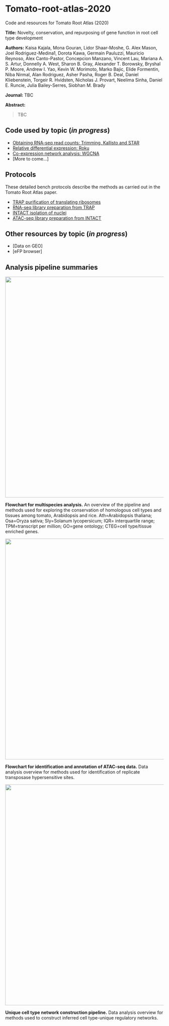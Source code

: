 # Tomato-root-atlas-2020
Code and resources for Tomato Root Atlas (2020)

**Title:** Novelty, conservation, and repurposing of gene function in root cell type development

**Authors:**  Kaisa Kajala, Mona Gouran, Lidor Shaar-Moshe, G. Alex Mason, Joel Rodriguez-Medina1, Dorota Kawa, Germain Pauluzzi, Mauricio Reynoso, Alex Canto-Pastor, Concepcion Manzano, Vincent Lau, Mariana A. S. Artur, Donnelly A. West, Sharon B. Gray, Alexander T. Borowsky, Bryshal P. Moore, Andrew I. Yao, Kevin W. Morimoto, Marko Bajic, Elide Formentin, Niba Nirmal, Alan Rodriguez, Asher Pasha, Roger B. Deal, Daniel Kliebenstein, Torgeir R. Hvidsten, Nicholas J. Provart, Neelima Sinha, Daniel E. Runcie, Julia Bailey-Serres, Siobhan M. Brady

**Journal:** TBC

**Abstract:** 

> TBC


## Code used by topic (*in progress*)
- [Obtaining RNA-seq read counts: Trimming, Kallisto and STAR](https://github.com/plant-plasticity/tomato-root-atlas-2020/blob/master/Scripts/Trimming_Kallist_STAR_mapping.sh)
- [Relative differential expression: Roku](https://github.com/plant-plasticity/tomato-root-atlas-2020/tree/master/Scripts/Roku)
- [Co-expression network analysis: WGCNA ](https://github.com/plant-plasticity/tomato-root-atlas-2020/blob/master/Scripts/WGCNA-Tomato-ATLAS.rmd)
- [More to come...]

## Protocols
These detailed bench protocols describe the methods as carried out in the Tomato Root Atlas paper.
- [TRAP purification of translating ribosomes](https://github.com/plant-plasticity/tomato-root-atlas-2020/blob/master/Protocols/TRAP%20Atlas.pdf)
- [RNA-seq library preparation from TRAP](https://github.com/plant-plasticity/tomato-root-atlas-2020/blob/master/Protocols/Brads%20Rapid%20Ravi%20for%20low%20mRNA%20Atlas.pdf)
- [INTACT isolation of nuclei](https://github.com/plant-plasticity/tomato-root-atlas-2020/blob/master/Protocols/INTACT%20Atlas.pdf)
- [ATAC-seq library preparation from INTACT](https://github.com/plant-plasticity/tomato-root-atlas-2020/blob/master/Protocols/ATAC-seq%20library%20prep%20Atlas.pdf)


## Other resources by topic (*in progress*)
- [Data on GEO]
- [eFP browser]


## Analysis pipeline summaries

<img src="https://github.com/plant-plasticity/tomato-root-atlas-2020/blob/master/Flowcharts/Figure_S13_multispecies%20overview.jpg" width="700">

**Flowchart for multispecies analysis.** An overview of the pipeline and methods used for exploring the conservation of homologous cell types and tissues among tomato, Arabidopsis and rice. Ath=Arabidopsis thaliana; Osa=Oryza sativa; Sly=Solanum lycopersicum; IQR= interquartile range; TPM=transcript per million; GO=gene ontology; CTEG=cell type/tissue enriched genes.


<img src="https://github.com/plant-plasticity/tomato-root-atlas-2020/blob/master/Flowcharts/Figure_S20_ATACseq_flowchart.jpg" width="700">

**Flowchart for identification and annotation of ATAC-seq data.** Data analysis overview for methods used for identification of replicate transposase hypersensitive sites.



<img src="https://github.com/plant-plasticity/tomato-root-atlas-2020/blob/master/Flowcharts/Figure_S26_NetworkFlowchart.jpg" width="700">

**Unique cell type network construction pipeline.** Data analysis overview for methods used to construct inferred cell type-unique regulatory networks.
